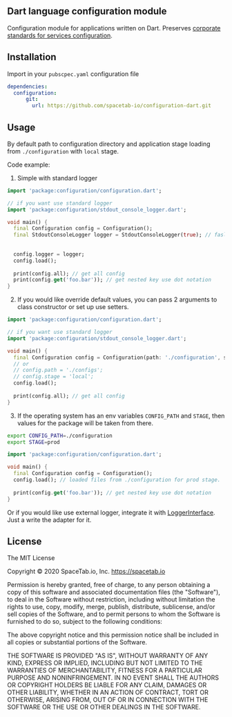Dart language configuration module
----------------------------------

Configuration module for applications written on Dart. Preserves [corporate standards for services configuration](https://confluence.teamc.io/pages/viewpage.action?pageId=4227704).

## Installation

Import in your `pubscpec.yaml` configuration file

```yaml
dependencies:
  configuration:
      git:
        url: https://github.com/spacetab-io/configuration-dart.git
```

## Usage

By default path to configuration directory and application stage
loading from `./configuration` with `local` stage.
 
Code example:

1) Simple with standard logger
```dart
import 'package:configuration/configuration.dart';

// if you want use standard logger
import 'package:configuration/stdout_console_logger.dart';

void main() {
  final Configuration config = Configuration();
  final StdoutConsoleLogger logger = StdoutConsoleLogger(true); // fasle if you don't want debug logs
  
  
  config.logger = logger;
  config.load();
  
  print(config.all); // get all config
  print(config.get('foo.bar')); // get nested key use dot notation
}
```


2) If you would like override default values, you can pass 2 arguments to
class constructor or set up use setters.

```dart
import 'package:configuration/configuration.dart';

// if you want use standard logger
import 'package:configuration/stdout_console_logger.dart';

void main() {
  final Configuration config = Configuration(path: './configuration', stage: 'test');
  // or
  // config.path = './configs';
  // config.stage = 'local';
  config.load();
  
  print(config.all); // get all config
}
```

3) If the operating system has an env variables `CONFIG_PATH` and `STAGE`,
then values for the package will be taken from there.

```bash
export CONFIG_PATH=./configuration
export STAGE=prod
```

```dart
import 'package:configuration/configuration.dart';

void main() {
  final Configuration config = Configuration();
  config.load(); // loaded files from ./configuration for prod stage.
  
  print(config.get('foo.bar')); // get nested key use dot notation
}
```

Or if you would like use external logger,
integrate it with [LoggerInterface](./lib/logger_interface.dart). Just a write the adapter for it.

## License

The MIT License

Copyright © 2020 SpaceTab.io, Inc. https://spacetab.io

Permission is hereby granted, free of charge, to any person obtaining a copy
of this software and associated documentation files (the "Software"), to deal
in the Software without restriction, including without limitation the rights
to use, copy, modify, merge, publish, distribute, sublicense, and/or sell
copies of the Software, and to permit persons to whom the Software is
furnished to do so, subject to the following conditions:

The above copyright notice and this permission notice shall be included in
all copies or substantial portions of the Software.

THE SOFTWARE IS PROVIDED "AS IS", WITHOUT WARRANTY OF ANY KIND, EXPRESS OR
IMPLIED, INCLUDING BUT NOT LIMITED TO THE WARRANTIES OF MERCHANTABILITY,
FITNESS FOR A PARTICULAR PURPOSE AND NONINFRINGEMENT. IN NO EVENT SHALL THE
AUTHORS OR COPYRIGHT HOLDERS BE LIABLE FOR ANY CLAIM, DAMAGES OR OTHER
LIABILITY, WHETHER IN AN ACTION OF CONTRACT, TORT OR OTHERWISE, ARISING FROM,
OUT OF OR IN CONNECTION WITH THE SOFTWARE OR THE USE OR OTHER DEALINGS IN
THE SOFTWARE.
